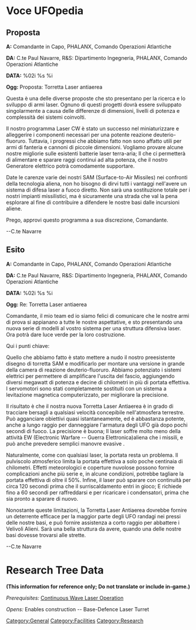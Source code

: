 # Voce UFOpedia

## Proposta

**A:** Comandante in Capo, PHALANX, Comando Operazioni Atlantiche

**DA:** C.te Paul Navarre, R&S: Dipartimento Ingegneria, PHALANX,
Comando Operazioni Atlantiche

**DATA:** %02i %s %i

**Ogg:** Proposta: Torretta Laser antiaerea

Questa è una delle diverse proposte che sto presentano per la ricerca e
lo sviluppo di armi laser. Ognuno di questi progetti dovrà essere
sviluppato singolarmente a causa delle differenze di dimensioni, livelli
di potenza e complessità dei sistemi coinvolti.

Il nostro programma Laser CW è stato un successo nel miniaturizzare e
alleggerire i componenti necessari per una potente reazione
deuterio-fluoruro. Tuttavia, i progressi che abbiamo fatto non sono
affatto utili per armi di fanteria e cannoni di piccole dimensioni.
Vogliamo provare alcune nostre migliorie sulle esistenti batterie laser
terra-aria; Il che ci permetterà di alimentare e sparare raggi continui
ad alta potenza, che il nostro Generatore elettrico potrà comodamente
supportare.

Date le carenze varie dei nostri SAM (Surface-to-Air Missiles) nei
confronti della tecnologia aliena, non ho bisogno di dirvi tutti i
vantaggi nell'avere un sistema di difesa laser a fuoco diretto. Non sarà
una sostituzione totale per i nostri impianti missilistici, ma è
sicuramente una strada che val la pena esplorare al fine di contribuire
a difendere le nostre basi dalle incursioni aliene.

Prego, approvi questo programma a sua discrezione, Comandante.

--C.te Navarre

## Esito

**A:** Comandante in Capo, PHALANX, Comando Operazioni Atlantiche

**DA:** C.te Paul Navarre, R&S: Dipartimento Ingegneria, PHALANX,
Comando Operazioni Atlantiche

**DATA:** %02i %s %i

**Ogg:** Re: Torretta Laser antiaerea

Comandante, il mio team ed io siamo felici di comunicare che le nostre
armi di prova si appianano a tutte le nostre aspettative, e sto
presentando una nuova serie di modelli al vostro sistema per una
struttura difensiva laser. Ora potrà dare luce verde per la loro
costruzione.

Qui i punti chiave:

Quello che abbiamo fatto è stato mettere a nudo il nostro preesistente
disegno di torretta SAM e modificarlo per montare una versione in grande
della camera di reazione deuterio-fluoruro. Abbiamo potenziato i sistemi
elettrici per permettere di amplificare l'uscita del fascio, aggiungendo
diversi megawatt di potenza e decine di chilometri in più di portata
effettiva. I servomotori sono stati completamente sostituiti con un
sistema a levitazione magnetica computerizzato, per migliorare la
precisione.

Il risultato è che il nostra nuova Torretta Laser Antiaerea è in grado
di tracciare bersagli a qualsiasi velocità concepibile nell'atmosfera
terrestre. Può agganciare obiettivi quasi istantaneamente, ed è
abbastanza potente, anche a lungo raggio per danneggiare l'armatura
degli UFO già dopo pochi secondi di fuoco. La precisione è buona; Il
laser soffre molto meno della attività EW (Electronic Warfare -- Guerra
Elettronica)aliena che i missili, e può anche prevedere semplici manovre
evasive .

Naturalmente, come con qualsiasi laser, la portata resta un problema. Il
pulviscolo atmosferico limita la portata effettiva a solo poche
centinaia di chilometri. Effetti meteorologici e coperture nuvolose
possono fornire complicazioni anche più serie e, in alcune condizioni,
potrebbe tagliare la portata effettiva di oltre il 50%. Infine, il laser
può sparare con continuità per circa 120 secondi prima che il
surriscaldamento entri in gioco; E richiede fino a 60 secondi per
raffreddarsi e per ricaricare i condensatori, prima che sia pronto a
sparare di nuovo.

Nonostante queste limitazioni, la Torretta Laser Antiaerea dovrebbe
fornire un deterrente efficace per la maggior parte degli UFO randagi
nei pressi delle nostre basi, e può fornire assistenza a corto raggio
per abbattere i Velivoli Alieni. Sarà una bella struttura da avere,
quando una delle nostre basi dovesse trovarsi alle strette.

--C.te Navarre

# Research Tree Data

**(This information for reference only; Do not translate or include
in-game.)**

*Prerequisites:* [Continuous Wave Laser
Operation](Research/Continuous_Wave_Laser_Operation "wikilink")

*Opens:* Enables construction -- Base-Defence Laser Turret

[Category:General](Category:General "wikilink")
[Category:Facilities](Category:Facilities "wikilink")
[Category:Research](Category:Research "wikilink")
